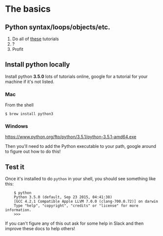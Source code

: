 # The basics


## Python syntax/loops/objects/etc.

1. Do all of [these](http://learnpython.org/) tutorials 
2. ?
3. Profit

## Install python locally

Install python **3.5.0** lots of tutorials online, google for a tutorial for your machine if it's not listed.

### Mac 

From the shell
    
    $ brew install python3
    
### Windows

https://www.python.org/ftp/python/3.5.1/python-3.5.1-amd64.exe

Then you'll need to add the Python executable to your path, google around to figure out how to do this!

## Test it

Once it's installed to do `python` in your shell, you should see something like this:

```
    $ python
    Python 3.5.0 (default, Sep 23 2015, 04:41:38) 
    [GCC 4.2.1 Compatible Apple LLVM 7.0.0 (clang-700.0.72)] on darwin
    Type "help", "copyright", "credits" or "license" for more information.
    >>> 
```

If you can't figure any of this out ask for some help in Slack and then improve these docs to help
 others!


